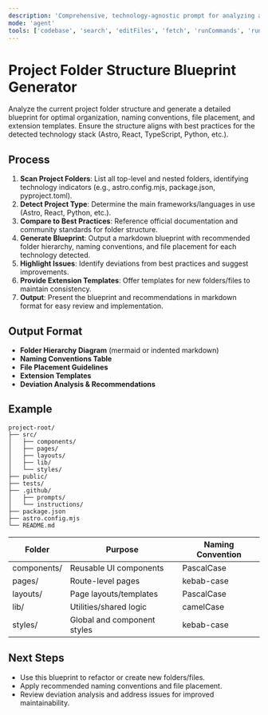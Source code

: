 ```yaml
---
description: 'Comprehensive, technology-agnostic prompt for analyzing and documenting project folder structures. Auto-detects project types (.NET, Java, React, Angular, Python, Node.js, Flutter), generates detailed blueprints with visualization options, naming conventions, file placement patterns, and extension templates for maintaining consistent code organization across diverse technology stacks.'
mode: 'agent'
tools: ['codebase', 'search', 'editFiles', 'fetch', 'runCommands', 'runTasks', 'runTests', 'usages']
---
```

# Project Folder Structure Blueprint Generator

Analyze the current project folder structure and generate a detailed blueprint for optimal organization, naming conventions, file placement, and extension templates. Ensure the structure aligns with best practices for the detected technology stack (Astro, React, TypeScript, Python, etc.).

## Process

1. **Scan Project Folders**: List all top-level and nested folders, identifying technology indicators (e.g., astro.config.mjs, package.json, pyproject.toml).
2. **Detect Project Type**: Determine the main frameworks/languages in use (Astro, React, Python, etc.).
3. **Compare to Best Practices**: Reference official documentation and community standards for folder structure.
4. **Generate Blueprint**: Output a markdown blueprint with recommended folder hierarchy, naming conventions, and file placement for each technology detected.
5. **Highlight Issues**: Identify deviations from best practices and suggest improvements.
6. **Provide Extension Templates**: Offer templates for new folders/files to maintain consistency.
7. **Output**: Present the blueprint and recommendations in markdown format for easy review and implementation.

## Output Format

- **Folder Hierarchy Diagram** (mermaid or indented markdown)
- **Naming Conventions Table**
- **File Placement Guidelines**
- **Extension Templates**
- **Deviation Analysis & Recommendations**

## Example

```
project-root/
├── src/
│   ├── components/
│   ├── pages/
│   ├── layouts/
│   ├── lib/
│   └── styles/
├── public/
├── tests/
├── .github/
│   ├── prompts/
│   └── instructions/
├── package.json
├── astro.config.mjs
└── README.md
```

| Folder         | Purpose                                 | Naming Convention |
|---------------|-----------------------------------------|-------------------|
| components/   | Reusable UI components                  | PascalCase        |
| pages/        | Route-level pages                       | kebab-case        |
| layouts/      | Page layouts/templates                  | PascalCase        |
| lib/          | Utilities/shared logic                  | camelCase         |
| styles/       | Global and component styles             | kebab-case        |

## Next Steps

- Use this blueprint to refactor or create new folders/files.
- Apply recommended naming conventions and file placement.
- Review deviation analysis and address issues for improved maintainability.

